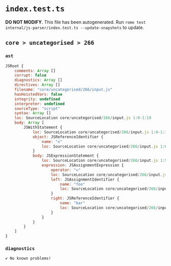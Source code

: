 # `index.test.ts`

**DO NOT MODIFY**. This file has been autogenerated. Run `rome test internal/js-parser/index.test.ts --update-snapshots` to update.

## `core > uncategorised > 266`

### `ast`

```javascript
JSRoot {
	comments: Array []
	corrupt: false
	diagnostics: Array []
	directives: Array []
	filename: "core/uncategorised/266/input.js"
	hasHoistedVars: false
	integrity: undefined
	interpreter: undefined
	sourceType: "script"
	syntax: Array []
	loc: SourceLocation core/uncategorised/266/input.js 1:0-1:19
	body: Array [
		JSWithStatement {
			loc: SourceLocation core/uncategorised/266/input.js 1:0-1:19
			object: JSReferenceIdentifier {
				name: "x"
				loc: SourceLocation core/uncategorised/266/input.js 1:6-1:7 (x)
			}
			body: JSExpressionStatement {
				loc: SourceLocation core/uncategorised/266/input.js 1:9-1:19
				expression: JSAssignmentExpression {
					operator: "="
					loc: SourceLocation core/uncategorised/266/input.js 1:9-1:18
					left: JSAssignmentIdentifier {
						name: "foo"
						loc: SourceLocation core/uncategorised/266/input.js 1:9-1:12 (foo)
					}
					right: JSReferenceIdentifier {
						name: "bar"
						loc: SourceLocation core/uncategorised/266/input.js 1:15-1:18 (bar)
					}
				}
			}
		}
	]
}
```

### `diagnostics`

```
✔ No known problems!

```
